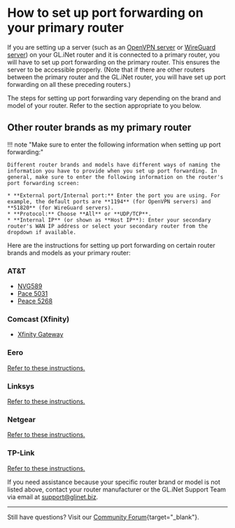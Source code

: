 # How to set up port forwarding on your primary router

If you are setting up a server (such as an [OpenVPN server](https://docs.gl-inet.com/router/en/4/tutorials/build_your_own_openvpn_home_server_with_two_glrouter/) or [WireGuard server](https://docs.gl-inet.com/router/en/4/tutorials/build_your_own_wireguard_home_server_with_two_glinet_routers/)) on your GL.iNet router and it is connected to a primary router, you will have to set up port forwarding on the primary router. This ensures the server to be accessible properly. (Note that if there are other routers between the primary router and the GL.iNet router, you will have set up port forwarding on all these preceding routers.)

The steps for setting up port forwarding vary depending on the brand and model of your router. Refer to the section appropriate to you below. 

## Other router brands as my primary router

!!! note "Make sure to enter the following information when setting up port forwarding:"

    Different router brands and models have different ways of naming the information you have to provide when you set up port forwarding. In general, make sure to enter the following information on the router's port forwarding screen:
    
    * **External port/Internal port:** Enter the port you are using. For example, the default ports are **1194** (for OpenVPN servers) and **51820** (for WireGuard servers).
    * **Protocol:** Choose **All** or **UDP/TCP**.
    * **Internal IP** (or shown as **Host IP**): Enter your secondary router's WAN IP address or select your secondary router from the dropdown if available. 

Here are the instructions for setting up port forwarding on certain router brands and models as your primary router:

### AT&T

* [NVG589](https://www.att.com/support/article/u-verse-high-speed-internet/KM1010280/)
* [Pace 5031](https://www.att.com/support/article/u-verse-high-speed-internet/KM1010292/)
* [Peace 5268](https://www.att.com/support/article/u-verse-high-speed-internet/KM1123072/)

### Comcast (Xfinity)

* [Xfinity Gateway](https://www.xfinity.com/support/articles/port-forwarding-xfinity-wireless-gateway)

### Eero 

[Refer to these instructions.](https://support.eero.com/hc/en-us/articles/207908443-How-do-I-configure-port-forwarding)

### Linksys

[Refer to these instructions.](https://www.linksys.com/support-article?articleNum=47073)

### Netgear 

[Refer to these instructions.](https://kb.netgear.com/24290/How-do-I-add-a-custom-port-forwarding-service-on-my-NETGEAR-router)

### TP-Link 

[Refer to these instructions.](https://www.tp-link.com/us/support/faq/1379/)

If you need assistance because your specific router brand or model is not listed above, contact your router manufacturer or the GL.iNet Support Team via email at [support@glinet.biz](mailto:support@glinet.biz).

---

Still have questions? Visit our [Community Forum](https://forum.gl-inet.com){target="_blank"}.